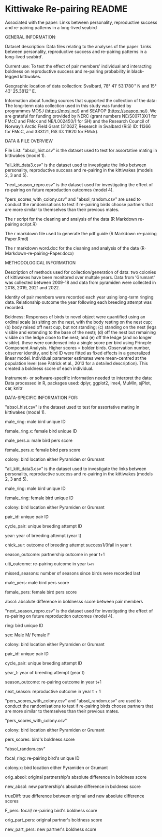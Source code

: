 # Kittiwake Re-pairing README
Associated with the paper: Links between personality, reproductive success and re-pairing patterns in a long-lived seabird 

GENERAL INFORMATION: 

Dataset description: Data files relating to the analyses of the paper 'Links between personality, reproductive success and re-pairing patterns in a long-lived seabird'. 

Current use: To test the effect of pair members' individual and interacting boldness on reproductive success and re-pairing probability in black-legged kittiwakes.

Geographic location of data collection: Svalbard, 78° 41' 53.1780'' N and 15° 43' 25.3812'' E.

Information about funding sources that supported the collection of the data: The long-term data collection used in this study was funded by programmes MOSJ (https://mosj.no/) and SEAPOP (https://seapop.no/). We are grateful for funding provided by NERC (grant numbers NE/S00713X/1 for FMcC and FMck and NE/L002450/1 for SH) and the Research Council of Norway’s Arctic Field Grant (310627, Research in Svalbard (RiS) ID: 11366 for FMcC, and 333121, RiS ID: 11820 for FMck). 

DATA & FILE OVERVIEW

File List: 
"absol_hist.csv" is the dataset used to test for assortative mating in kittiwakes (model 1). 

"all_kitt_data3.csv" is the dataset used to investigate the links between personality, reproductive success and re-pairing in the kittiwakes (models 2, 3 and 5). 

"next_season_repro.csv" is the dataset used for investigating the effect of re-pairing on future reproduction outcomes (model 4).

"pers_scores_with_colony.csv" and "absol_random.csv" are used to conduct the randomisations to test if re-pairing birds choose partners that are more similar to themselves than their previous mates. 

The r script for the cleaning and analysis of the data (R Markdown re-pairing script.R)

The r markdown file used to generate the pdf guide (R Markdown re-pairing Paper.Rmd)

The r markdown word.doc for the cleaning and analysis of the data (R-Markdown-re-pairing-Paper.docx)

METHODOLOGICAL INFORMATION

Description of methods used for collection/generation of data: two colonies of kittiwakes have been monitored over multple years. Data from 'Grumant' was collected between 2009-18 and data from pyramiden were collected in 2018, 2019, 2021 and 2022.

Identity of pair members were recorded each year using long-term ringing data. Relationship outcome the year following each breeding attempt was recorded.

Boldness: Responses of  birds to novel object were quantified using an ordinal scale (a) sitting on the nest, with the body resting on the nest cup; (b) body raised off nest cup, but not standing; (c) standing on the nest (legs visible and extending to the base of the nest); (d) off the nest but remaining visible on the ledge close to the nest; and (e) off the ledge (and no longer visible). these were condensed into a single score per bird using Princple Component Analysis. Higher scores = bolder birds. Observation number, observer identity, and bird ID were fitted as fixed effects in a generalized linear model. Individual parameter estimates were mean-centred at the population level (see Patrick et al., 2013 for a detailed description). This created a boldness score of each individual.

Instrument- or software-specific information needed to interpret the data: Data processed in R, packages used: dplyr, ggplot2, lme4, MuMIn, sjPlot, car, knitr

DATA-SPECIFIC INFORMATION FOR: 

"absol_hist.csv" is the dataset used to test for assortative mating in kittiwakes (model 1). 

 male_ring: male bird unique ID
 
 female_ring.x: female bird unique ID
 
 male_pers.x: male bird pers score
 
 female_pers.x: female bird pers score
 
 colony: bird location either Pyramiden or Grumant
 
 
 "all_kitt_data3.csv" is the dataset used to investigate the links between personality, reproductive success and re-pairing in the kittiwakes (models 2, 3 and 5). 
 
  male_ring: male bird unique ID
  
 female_ring: female bird unique ID
 
 colony: bird location either Pyramiden or Grumant
 
 pair_id: unique pair ID
 
 cycle_pair: unique breeding attempt ID
 
 year: year of breeding attempt (year t)

 chick_sur: outcome of breeding attempt success1/0fail in year t
 
 season_outcome: partnership outcome in year t+1
 
 ulti_outcome: re-pairing outcome in year t+n
 
 missed_seasons: number of seasons since birds were recorded last
 
 male_pers: male bird pers score
 
 female_pers: female bird pers score
 
 absol: absolute difference in boldnesss score between pair members
 

 "next_season_repro.csv" is the dataset used for investigating the effect of re-pairing on future reproduction outcomes (model 4).
 
 ring: bird unique ID
 
 sex: Male M/ Female F
 
 colony: bird location either Pyramiden or Grumant
 
 pair_id: unique pair ID
 
 cycle_pair: unique breeding attempt ID
 
 year_t: year of breeding attempt (year t)
 
 season_outcome: re-pairing outcome in year t+1
 
 next_season: reproductive outcome in year t + 1
 
 "pers_scores_with_colony.csv" and "absol_random.csv" are used to conduct the randomisations to test if re-pairing birds choose partners that are more similar to themselves than their previous mates. 
 
 "pers_scores_with_colony.csv"
 
 colony: bird location either Pyramiden or Grumant
 
 pers_scores: bird's boldness score
 
 "absol_random.csv"
 
 focal_ring: re-pairing bird's unique ID
 
 colony.x: bird location either Pyramiden or Grumant
 
 orig_absol: original partnership's absolute difference in boldness score
 
 new_absol: new partnership's absolute difference in boldness score
 
 trueDiff: true difference between original and new absolute difference scores
 
 F_pers: focal/ re-pairing bird's boldness score
 
 orig_part_pers: original partner's boldness score
 
 new_part_pers: new partner's boldness score
